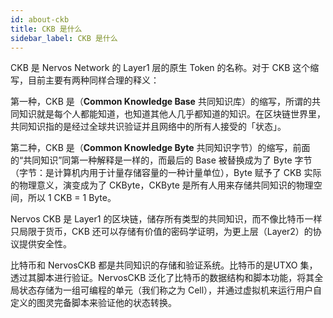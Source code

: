 ```yaml
---
id: about-ckb
title: CKB 是什么
sidebar_label: CKB 是什么
---
```


CKB 是 Nervos Network 的 Layer1 层的原生 Token 的名称。对于 CKB 这个缩写，目前主要有两种同样合理的释义：

第一种，CKB 是（**Common Knowledge Base** 共同知识库）的缩写，所谓的共同知识就是每个人都能知道，也知道其他人几乎都知道的知识。在区块链世界里，共同知识指的是经过全球共识验证并且网络中的所有人接受的「状态」。

第二种，CKB 是（**Common Knowledge Byte** 共同知识字节）的缩写，前面的“共同知识”同第一种解释是一样的，而最后的 Base 被替换成为了 Byte 字节（字节：是计算机内用于计量存储容量的一种计量单位），Byte 赋予了 CKB 实际的物理意义，演变成为了 CKByte，CKByte 是所有人用来存储共同知识的物理空间，所以 1 CKB = 1 Byte。

Nervos CKB 是 Layer1 的区块链，储存所有类型的共同知识，而不像比特币一样只局限于货币，CKB 还可以存储有价值的密码学证明，为更上层（Layer2）的协议提供安全性。

比特币和 NervosCKB 都是共同知识的存储和验证系统。比特币的是UTXO 集，透过其脚本进行验证。NervosCKB 泛化了比特币的数据结构和脚本功能，将其全局状态存储为一组可编程的单元（我们称之为 Cell），并通过虚拟机来运行用户自定义的图灵完备脚本来验证他的状态转换。
